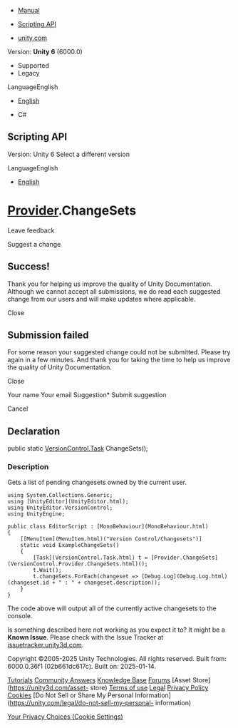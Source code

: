 [ ]()

  * [Manual](../Manual/index.html)
  * [Scripting API](../ScriptReference/index.html)

  * [unity.com](https://unity.com/)

Version: **Unity 6** (6000.0)

  * Supported
  * Legacy

LanguageEnglish

  * [English]()

  * C#

[ ](https://docs.unity3d.com)

## Scripting API

Version: Unity 6 Select a different version

LanguageEnglish

  * [English]()

#  [Provider](VersionControl.Provider.html).ChangeSets

Leave feedback

Suggest a change

## Success!

Thank you for helping us improve the quality of Unity Documentation. Although
we cannot accept all submissions, we do read each suggested change from our
users and will make updates where applicable.

Close

## Submission failed

For some reason your suggested change could not be submitted. Please <a>try
again</a> in a few minutes. And thank you for taking the time to help us
improve the quality of Unity Documentation.

Close

Your name Your email Suggestion* Submit suggestion

Cancel

[ ]()

## Declaration

public static [VersionControl.Task](VersionControl.Task.html) ChangeSets();

### Description

Gets a list of pending changesets owned by the current user.

    
    
    using System.Collections.Generic;
    using [UnityEditor](UnityEditor.html);
    using UnityEditor.VersionControl;
    using UnityEngine;  
      
    public class EditorScript : [MonoBehaviour](MonoBehaviour.html)
    {
        [[MenuItem](MenuItem.html)("Version Control/Changesets")]
        static void ExampleChangeSets()
        {
            [Task](VersionControl.Task.html) t = [Provider.ChangeSets](VersionControl.Provider.ChangeSets.html)();
            t.Wait();
            t.changeSets.ForEach(changeset => [Debug.Log](Debug.Log.html)(changeset.id + " : " + changeset.description));
        }
    }
    

The code above will output all of the currently active changesets to the
console.

Is something described here not working as you expect it to? It might be a
**Known Issue**. Please check with the Issue Tracker at
[issuetracker.unity3d.com](https://issuetracker.unity3d.com).

Copyright ©2005-2025 Unity Technologies. All rights reserved. Built from:
6000.0.36f1 (02b661dc617c). Built on: 2025-01-14.

[Tutorials](https://unity3d.com/learn) [Community
Answers](https://answers.unity3d.com) [Knowledge
Base](https://support.unity3d.com/hc/en-us)
[Forums](https://forum.unity3d.com) [Asset Store](https://unity3d.com/asset-
store) [Terms of use](https://docs.unity3d.com/Manual/TermsOfUse.html)
[Legal](https://unity.com/legal) [Privacy
Policy](https://unity.com/legal/privacy-policy)
[Cookies](https://unity.com/legal/cookie-policy) [Do Not Sell or Share My
Personal Information](https://unity.com/legal/do-not-sell-my-personal-
information)

[Your Privacy Choices (Cookie Settings)](javascript:void\(0\);)


